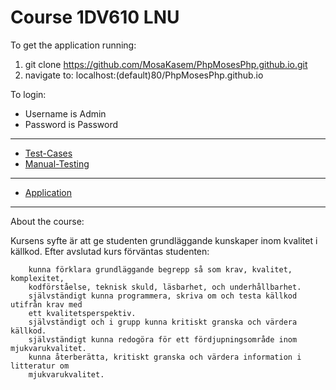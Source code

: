 # Course 1DV610 LNU

To get the application running:
1. git clone https://github.com/MosaKasem/PhpMosesPhp.github.io.git
2. navigate to: localhost:(default)80/PhpMosesPhp.github.io

To login:
* Username is Admin
* Password is Password

***

* [Test-Cases](https://github.com/MosaKasem/PhpMosesPhp.github.io/wiki/TestCases)
* [Manual-Testing](https://github.com/MosaKasem/PhpMosesPhp.github.io/wiki/Manual-testing)

*** 

* [Application](http://167.99.47.160)

--- 

About the course:

Kursens syfte är att ge studenten grundläggande kunskaper inom kvalitet i källkod.
Efter avslutad kurs förväntas studenten:
```
    kunna förklara grundläggande begrepp så som krav, kvalitet, komplexitet, 
    kodförståelse, teknisk skuld, läsbarhet, och underhållbarhet.
    självständigt kunna programmera, skriva om och testa källkod utifrån krav med 
    ett kvalitetsperspektiv.
    självständigt och i grupp kunna kritiskt granska och värdera källkod.
    självständigt kunna redogöra för ett fördjupningsområde inom mjukvarukvalitet.
    kunna återberätta, kritiskt granska och värdera information i litteratur om 
    mjukvarukvalitet.
```
